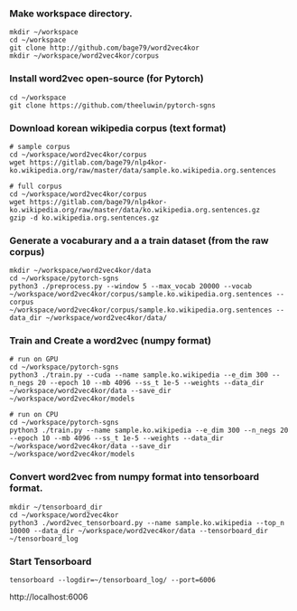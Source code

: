 ### Make workspace directory.
```
mkdir ~/workspace
cd ~/workspace
git clone http://github.com/bage79/word2vec4kor
mkdir ~/workspace/word2vec4kor/corpus
```

### Install word2vec open-source (for Pytorch)
```
cd ~/workspace
git clone https://github.com/theeluwin/pytorch-sgns
```

### Download korean wikipedia corpus (text format)
```
# sample corpus
cd ~/workspace/word2vec4kor/corpus
wget https://gitlab.com/bage79/nlp4kor-ko.wikipedia.org/raw/master/data/sample.ko.wikipedia.org.sentences
```
```
# full corpus
cd ~/workspace/word2vec4kor/corpus
wget https://gitlab.com/bage79/nlp4kor-ko.wikipedia.org/raw/master/data/ko.wikipedia.org.sentences.gz
gzip -d ko.wikipedia.org.sentences.gz
```

### Generate a vocaburary and a a train dataset (from the raw corpus)
```
mkdir ~/workspace/word2vec4kor/data
cd ~/workspace/pytorch-sgns
python3 ./preprocess.py --window 5 --max_vocab 20000 --vocab ~/workspace/word2vec4kor/corpus/sample.ko.wikipedia.org.sentences --corpus ~/workspace/word2vec4kor/corpus/sample.ko.wikipedia.org.sentences --data_dir ~/workspace/word2vec4kor/data/
```

### Train and Create a word2vec (numpy format)
```
# run on GPU
cd ~/workspace/pytorch-sgns
python3 ./train.py --cuda --name sample.ko.wikipedia --e_dim 300 --n_negs 20 --epoch 10 --mb 4096 --ss_t 1e-5 --weights --data_dir ~/workspace/word2vec4kor/data --save_dir ~/workspace/word2vec4kor/models
```
```
# run on CPU
cd ~/workspace/pytorch-sgns
python3 ./train.py --name sample.ko.wikipedia --e_dim 300 --n_negs 20 --epoch 10 --mb 4096 --ss_t 1e-5 --weights --data_dir ~/workspace/word2vec4kor/data --save_dir ~/workspace/word2vec4kor/models
```

### Convert word2vec from numpy format into tensorboard format.
```
mkdir ~/tensorboard_dir
cd ~/workspace/word2vec4kor
python3 ./word2vec_tensorboard.py --name sample.ko.wikipedia --top_n 10000 --data_dir ~/workspace/word2vec4kor/data --tensorboard_dir ~/tensorboard_log
```

### Start Tensorboard
```
tensorboard --logdir=~/tensorboard_log/ --port=6006
```
http://localhost:6006
